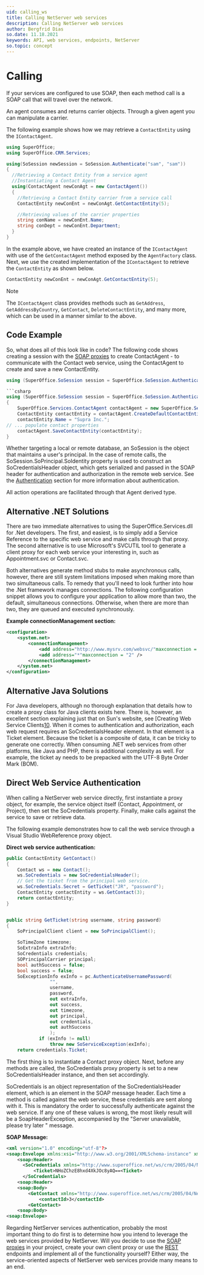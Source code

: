 ```yaml
---
uid: calling_ws
title: Calling NetServer web services
description: Calling NetServer web services
author: Bergfrid Dias
so.date: 11.18.2021
keywords: API, web services, endpoints, NetServer
so.topic: concept
---
```


# Calling

If your services are configured to use SOAP, then each method call is a SOAP call that will travel over the network.

An agent consumes and returns carrier objects. Through a given agent you can manipulate a carrier.

The following example shows how we may retrieve a `ContactEntity` using the `IContactAgent`.

```csharp
using SuperOffice;
using SuperOffice.CRM.Services;

using(SoSession newSession = SoSession.Authenticate("sam", "sam"))
{
  //Retrieving a Contact Entity from a service agent
  //Instantiating a Contact Agent
  using(ContactAgent newConAgt = new ContactAgent())
  { 
    //Retrieving a Contact Entity carrier from a service call
    ContactEntity newConEnt = newConAgt.GetContactEntity(5);

    //Retrieving values of the carrier properties
    string conName = newConEnt.Name;
    string conDept = newConEnt.Department;
  }
}
```

In the example above, we have created an instance of the `IContactAgent` with use of the `GetContactAgent` method exposed by the `AgentFactory` class. Next, we use the created implementation of the `IContactAgent` to retrieve the `ContactEntity` as shown below.

```csharp
ContactEntity newConEnt = newConAgt.GetContactEntity(5);
```

> [!NOTE]
> The `IContactAgent` class provides methods such as `GetAddress`, `GetAddressByCountry`, `GetContact`, `DeleteContactEntity`, and many more, which can be used in a manner similar to the above.

## Code Example

So, what does all of this look like in code? The following code shows creating a session with the [SOAP proxies][1] to create ContactAgent - to communicate with the Contact web service, using the ContactAgent to create and save a new ContactEntity.

```csharp
using (SuperOffice.SoSession session = SuperOffice.SoSession.Authenticate("user", "password"))

```csharp
using (SuperOffice.SoSession session = SuperOffice.SoSession.Authenticate("user", "password"))
{
    SuperOffice.Services.ContactAgent contactAgent = new SuperOffice.Services.ContactAgent();
    ContactEntity contactEntity = contactAgent.CreateDefaultContactEntity();
    contactEntity.Name = "Supra Inc.";
// ... populate contact properties
    contactAgent.SaveContactEntity(contactEntity);
}
```

Whether targeting a local or remote database, an SoSession is the object that maintains a user's principal. In the case of remote calls, the SoSession.SoPrincipal.SoIdentity property is used to construct an SoCredentialsHeader object, which gets serialized and passed in the SOAP header for authentication and authorization in the remote web service. See the [Authentication][2] section for more information about authentication.

All action operations are facilitated through that Agent derived type.

## Alternative .NET Solutions

There are two immediate alternatives to using the SuperOffice.Services.dll for .Net developers. The first, and easiest, is to simply add a Service Reference to the specific web service and make calls through that proxy. The second alternative is to use Microsoft's SVCUTIL tool to generate a client proxy for each web service your interesting in, such as Appointment.svc or Contact.svc.

Both alternatives generate method stubs to make asynchronous calls, however, there are still system limitations imposed when making more than two simultaneous calls. To remedy that you'll need to look further into how the .Net framework manages connections. The following configuration snippet allows you to configure your application to allow more than two, the default, simultaneous connections. Otherwise, when there are more than two, they are queued and executed synchronously.

**Example connectionManagement section:**

```xml
<configuration>
    <system.net>
        <connectionManagement>
            <add address="http://www.mysrv.com/websvc/"maxconnection = "4" />
            <add address="*"maxconnection = "2" />
        </connectionManagement>
    </system.net>
</configuration>
```

## Alternative Java Solutions

For Java developers, although no thorough explanation that details how to create a proxy class for Java clients exists here. There is, however, an excellent section explaining just that on Sun's website, see [Creating Web Service Clients[10]. When it comes to authentication and authorization, each web request requires an SoCredentialsHeader element. In that element is a Ticket element. Because the ticket is a composite of data, it can be tricky to generate one correctly. When consuming .NET web services from other platforms, like Java and PHP, there is additional complexity as well. For example, the ticket ay needs to be prepacked with the UTF-8 Byte Order Mark (BOM).

## Direct Web Service Authentication

When calling a NetServer web service directly, first instantiate a proxy object, for example, the service object itself (Contact, Appointment, or Project), then set the SoCredentials property. Finally, make calls against the service to save or retrieve data.

The following example demonstrates how to call the web service through a Visual Studio WebReference proxy object.

**Direct web service authentication:**

```csharp
public ContactEntity GetContact()
{
    Contact ws = new Contact();
    ws.SoCredentials = new SoCredentialsHeader();
    // Get the ticket from the principal web service.
    ws.SoCredentials.Secret = GetTicket("JR", "password");
    ContactEntity contactEntity = ws.GetContact(3);
    return contactEntity;
}


public string GetTicket(string username, string password)
{
    SoPrincipalClient client = new SoPrincipalClient();

    SoTimeZone timezone;
    SoExtraInfo extraInfo;
    SoCredentials credentials;
    SOPrincipalCarrier principal;
    bool authSuccess = false;
    bool success = false;
    SoExceptionInfo exInfo = pc.AuthenticateUsernamePassword(
                "",
                username,
                password,
                out extraInfo,
                out success,
                out timezone,
                out principal,
                out credentials,
                out authSuccess
                );
            if (exInfo != null)
                throw new SoServiceException(exInfo);
    return credentials.Ticket;
```

The first thing is to instantiate a Contact proxy object. Next, before any methods are called, the SoCredentials proxy property is set to a new SoCredentialsHeader instance, and then set accordingly.

SoCredentials is an object representation of the SoCredentialsHeader element, which is an element in the SOAP message header. Each time a method is called against the web service, these credentials are sent along with it. This is mandatory the order to successfully authenticate against the web service. If any one of these values is wrong, the most likely result will be a SoapHeaderException, accompanied by the "Server unavailable, please try later " message.

**SOAP Message:**

```xml
<xml version="1.0" encoding="utf-8"?>
<soap:Envelope xmlns:xsi="http://www.w3.org/2001/XMLSchema-instance" xmlns:xsd="http://www.w3.org/2001/XMLSchema" xmlns:soap="http://schemas.xmlsoap.org/soap/envelope/">
    <soap:Header>
      <SoCredentials xmlns="http://www.superoffice.net/ws/crm/2005/04/Netserver20">
          <Ticket>NHoZChzE8hxd4XkJOc8yAQ==<Ticket>
      </SoCredentials>
    <soap:Header>
    <soap:Body>
        <GetContact xmlns="http://www.superoffice.net/ws/crm/2005/04/Netserver20">
            <contactId>3</contactId>
        <GetContact>
    <soap:Body>
<soap:Envelope>
```

Regarding NetServer services authentication, probably the most important thing to do first is to determine how you intend to leverage the web services provided by NetServer. Will you decide to use the [SOAP proxies][1] in your project, create your own client proxy or use the [REST][3] endpoints and implement all of the functionality yourself? Either way, the service-oriented aspects of NetServer web services provide many means to an end.

<!-- Referenced links -->
[1]: https://www.nuget.org/packages/SuperOffice.NetServer.Services
[2]: ../authentication/overview.md
[3]: ../api-reference/restful/index.md
[10]: http://java.sun.com/developer/technicalArticles/J2EE/j2ee_ws/index.html#use

<!-- Referenced images -->
